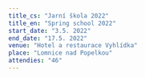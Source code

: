 ```yaml
---
title_cs: "Jarní škola 2022"
title_en: "Spring school 2022"
start_date: "3.5. 2022"
end_date: "17.5. 2022"
venue: "Hotel a restaurace Vyhlídka"
place: "Lomnice nad Popelkou"
attendies: "46"
---
```

